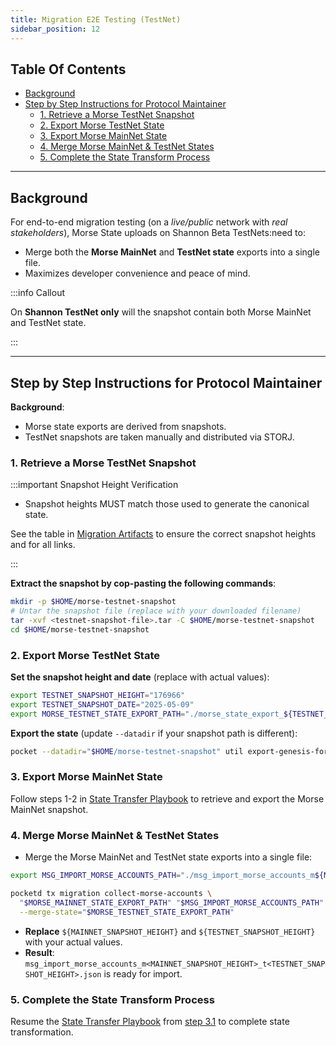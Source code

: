 ```yaml
---
title: Migration E2E Testing (TestNet)
sidebar_position: 12
---
```


## Table Of Contents <!-- omit in toc -->

- [Background](#background)
- [Step by Step Instructions for Protocol Maintainer](#step-by-step-instructions-for-protocol-maintainer)
  - [1. Retrieve a Morse TestNet Snapshot](#1-retrieve-a-morse-testnet-snapshot)
  - [2. Export Morse TestNet State](#2-export-morse-testnet-state)
  - [3. Export Morse MainNet State](#3-export-morse-mainnet-state)
  - [4. Merge Morse MainNet \& TestNet States](#4-merge-morse-mainnet--testnet-states)
  - [5. Complete the State Transform Process](#5-complete-the-state-transform-process)

---

## Background

For end-to-end migration testing (on a _live/public_ network with _real stakeholders_),
Morse State uploads on Shannon Beta TestNets:need to:

- Merge both the **Morse MainNet** and **TestNet state** exports into a single file.
- Maximizes developer convenience and peace of mind.

:::info Callout

On **Shannon TestNet only** will the snapshot contain both Morse MainNet and TestNet state.

:::

---

## Step by Step Instructions for Protocol Maintainer

**Background**:

- Morse state exports are derived from snapshots.
- TestNet snapshots are taken manually and distributed via STORJ.

### 1. Retrieve a Morse TestNet Snapshot

:::important Snapshot Height Verification

- Snapshot heights MUST match those used to generate the canonical state.

See the table in [Migration Artifacts](https://github.com/pokt-network/poktroll/tree/main/tools/scripts/migration) to ensure the correct snapshot heights and for all links.

:::

**Extract the snapshot by cop-pasting the following commands**:

```bash
mkdir -p $HOME/morse-testnet-snapshot
# Untar the snapshot file (replace with your downloaded filename)
tar -xvf <testnet-snapshot-file>.tar -C $HOME/morse-testnet-snapshot
cd $HOME/morse-testnet-snapshot
```

### 2. Export Morse TestNet State

**Set the snapshot height and date** (replace with actual values):

```bash
export TESTNET_SNAPSHOT_HEIGHT="176966"
export TESTNET_SNAPSHOT_DATE="2025-05-09"
export MORSE_TESTNET_STATE_EXPORT_PATH="./morse_state_export_${TESTNET_SNAPSHOT_HEIGHT}_${TESTNET_SNAPSHOT_DATE}.json"
```

**Export the state** (update `--datadir` if your snapshot path is different):

```bash
pocket --datadir="$HOME/morse-testnet-snapshot" util export-genesis-for-reset "$TESTNET_SNAPSHOT_HEIGHT" pocket > "$MORSE_TESTNET_STATE_EXPORT_PATH"
```

### 3. Export Morse MainNet State

Follow steps 1-2 in [State Transfer Playbook](./4_state_transfer_playbook.md) to retrieve and export the Morse MainNet snapshot.

### 4. Merge Morse MainNet & TestNet States

- Merge the Morse MainNet and TestNet state exports into a single file:

```bash
export MSG_IMPORT_MORSE_ACCOUNTS_PATH="./msg_import_morse_accounts_m${MAINNET_SNAPSHOT_HEIGHT}_t${TESTNET_SNAPSHOT_HEIGHT}.json"

pocketd tx migration collect-morse-accounts \
  "$MORSE_MAINNET_STATE_EXPORT_PATH" "$MSG_IMPORT_MORSE_ACCOUNTS_PATH" \
  --merge-state="$MORSE_TESTNET_STATE_EXPORT_PATH"
```

- **Replace** `${MAINNET_SNAPSHOT_HEIGHT}` and `${TESTNET_SNAPSHOT_HEIGHT}` with your actual values.
- **Result**: `msg_import_morse_accounts_m<MAINNET_SNAPSHOT_HEIGHT>_t<TESTNET_SNAPSHOT_HEIGHT>.json` is ready for import.

### 5. Complete the State Transform Process

Resume the [State Transfer Playbook](./4_state_transfer_playbook.md) from [step 3.1](./4_state_transfer_playbook.md#31-optional-on-shannon-testnet-and-mandatory-on-shannon-mainnet) to complete state transformation.
